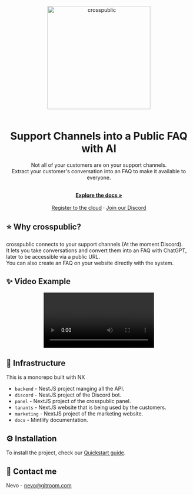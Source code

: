 <div align="center">
  <a href="https://crosspublic.com?utm_source=github" target="_blank">
  <picture>
    <source media="(prefers-color-scheme: dark)" srcset="https://github.com/github-20k/crosspublic/assets/100117126/b1627f46-ab23-4a84-8a1f-e3c56d6411b0">
    <img alt="crosspublic" src="https://github.com/github-20k/crosspublic/assets/100117126/1f6c696c-d078-4e30-a8d6-bf503769059c" width="280"/>
  </picture>
  </a>
</div>

<br/>

<h1 align="center">Support Channels into a Public FAQ with AI</h1>

<div align="center">
Not all of your customers are on your support channels.<br />
Extract your customer's conversation into an FAQ to make it available to everyone.
</div>

  <p align="center">
    <br />
    <a href="https://crosspublic.com/docs"><strong>Explore the docs »</strong></a>
    <br/><br/>
    <a href="https://crosspublic.com/register">Register to the cloud</a>
    ·
    <a href="https://discord.gitroom.com">Join our Discord</a>
  </p>

## ⭐️ Why crosspublic?

crosspublic connects to your support channels (At the moment Discord). <br />
It lets you take conversations and convert them into an FAQ with ChatGPT, later to be accessible via a public URL.<br />
You can also create an FAQ on your website directly with the system.

## ✨ Video Example

<div align="center">
  <video src="https://github.com/github-20k/crosspublic/assets/100117126/caed6cdf-0582-4e90-aea6-e37081951c6e"></video>
</div>

## 🔌 Infrastructure

This is a monorepo built with NX

- `backend` - NestJS project manging all the API.
- `discord` - NestJS project of the Discord bot.
- `panel` - NextJS project of the crosspublic panel.
- `tanants` - NextJS website that is being used by the customers.
- `marketing` - NextJS project of the marketing website.
- `docs` - Mintlify documentation.

## ⚙️ Installation
To install the project, check our [Quickstart guide](https://docs.crosspublic.com/quickstart).

## 🍾 Contact me

Nevo - [nevo@gitroom.com](mailto:nevo@gitroom.com)
